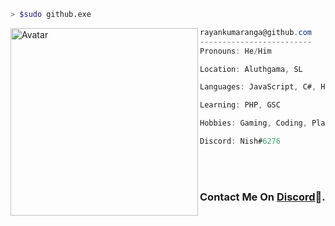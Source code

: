 ```bash
> $sudo github.exe
```

<img align="left" src="https://avatars.githubusercontent.com/N1sh-xD" alt="Avatar" width="300" /> 

```csharp
rayankumaranga@github.com
-------------------------
Pronouns: He/Him

Location: Aluthgama, SL

Languages: JavaScript, C#, HTML, CSS

Learning: PHP, GSC

Hobbies: Gaming, Coding, Playing Guitar

Discord: Nish#6276

```

</br>
</br>



### Contact Me On [Discord](https://discordapp.com/users/891356965064806411/)💌.


